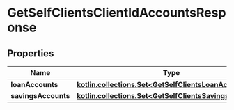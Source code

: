 
# GetSelfClientsClientIdAccountsResponse

## Properties
| Name | Type | Description | Notes |
| ------------ | ------------- | ------------- | ------------- |
| **loanAccounts** | [**kotlin.collections.Set&lt;GetSelfClientsLoanAccounts&gt;**](GetSelfClientsLoanAccounts.md) |  |  [optional] |
| **savingsAccounts** | [**kotlin.collections.Set&lt;GetSelfClientsSavingsAccounts&gt;**](GetSelfClientsSavingsAccounts.md) |  |  [optional] |



